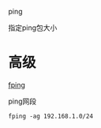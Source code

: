 ping

指定ping包大小

# 高级

[fping](https://en.wikipedia.org/wiki/Ping_sweep)

ping网段

    fping -ag 192.168.1.0/24
